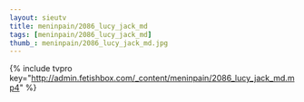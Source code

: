```yaml
--- 
layout: sieutv
title: meninpain/2086_lucy_jack_md
tags: [meninpain/2086_lucy_jack_md]
thumb_: meninpain/2086_lucy_jack_md.jpg
---
```

{% include tvpro key="http://admin.fetishbox.com/_content/meninpain/2086_lucy_jack_md.mp4" %} 
